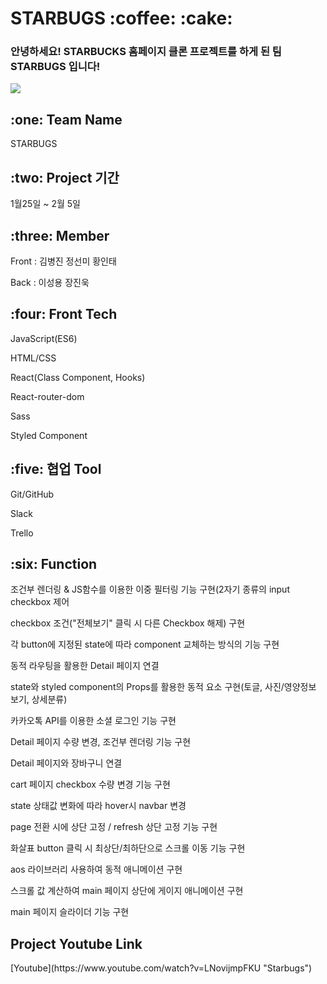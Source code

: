 
<h1>STARBUGS :coffee: :cake:</h1>

<h3>안녕하세요! STARBUCKS 홈페이지 클론 프로젝트를 하게 된 팀 STARBUGS 입니다! </h3>
<img src="https://user-images.githubusercontent.com/65752350/107324232-11988880-6aeb-11eb-923d-581e96f988c0.png"></img>

<h2>:one: Team Name</h2>
<p>STARBUGS</p>

<h2>:two: Project 기간</h2>
<P>1월25일 ~ 2월 5일</p>

<h2>:three: Member</h2>
<p>Front : 김병진 정선미 황인태</p>
<p>Back : 이성용 장진욱</p>

<h2>:four: Front Tech</h2>
<p>JavaScript(ES6)<p>
<p>HTML/CSS</p>
<p>React(Class Component, Hooks)</p>
<p>React-router-dom</p>
<p>Sass</p>
<p>Styled Component</p>

  
<h2>:five: 협업 Tool</h2>
<p>Git/GitHub</p>
<p>Slack</p>
<p>Trello<p>
  

<h2>:six: Function</h2>
<p>조건부 렌더링 & JS함수를 이용한 이중 필터링 기능 구현(2자기 종류의 input checkbox 제어</p>
<p>checkbox 조건("전체보기" 클릭 시 다른 Checkbox 해제) 구현</p>
<p>각 button에 지정된 state에 따라 component 교체하는 방식의 기능 구현</p>
<p>동적 라우팅을 활용한 Detail 페이지 연결</p>
<p>state와 styled component의 Props를 활용한 동적 요소 구현(토글, 사진/영양정보 보기, 상세분류)</p>
<p>카카오톡 API를 이용한 소셜 로그인 기능 구현</p>
<p>Detail 페이지 수량 변경, 조건부 렌더링 기능 구현</p>
<p>Detail 페이지와 장바구니 연결</p>
<p>cart 페이지 checkbox 수량 변경 기능 구현</p>
<p>state 상태값 변화에 따라 hover시 navbar 변경 </p>
<p>page 전환 시에 상단 고정 / refresh 상단 고정 기능 구현</p>
<p>화살표 button 클릭 시 최상단/최하단으로 스크롤 이동 기능 구현</p>
<p>aos 라이브러리 사용하여 동적 애니메이션 구현</p>
<p>스크롤 값 계산하여 main 페이지 상단에 게이지 애니메이션 구현</p>
<p>main 페이지 슬라이더 기능 구현</p>

<h2>Project Youtube Link </h2>
[Youtube](https://www.youtube.com/watch?v=LNovijmpFKU "Starbugs")

